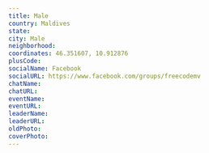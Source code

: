 ```yaml
---
title: Male
country: Maldives
state: 
city: Male
neighborhood: 
coordinates: 46.351607, 10.912876
plusCode:
socialName: Facebook
socialURL: https://www.facebook.com/groups/freecodemv
chatName:
chatURL:
eventName:
eventURL:
leaderName:
leaderURL:
oldPhoto: 
coverPhoto:
---
```


